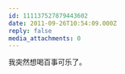 ```yaml
---
id: 111137527879443602
date: 2011-09-26T10:54:09.000Z
reply: false
media_attachments: 0
---
```


我突然想喝百事可乐了。

